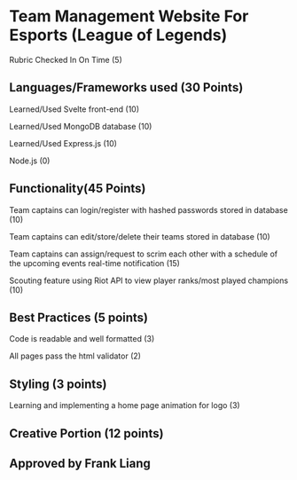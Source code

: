 # Team Management Website For Esports (League of Legends)


Rubric Checked In On Time (5)


## **Languages/Frameworks used (30 Points)**

Learned/Used Svelte front-end (10)

Learned/Used MongoDB database (10)

Learned/Used Express.js (10)

Node.js (0)


## **Functionality(45 Points)**

Team captains can login/register with hashed passwords stored in database (10)

Team captains can edit/store/delete their teams stored in database (10)

Team captains can assign/request to scrim each other with a schedule of the upcoming events real-time notification (15)

Scouting feature using Riot API to view player ranks/most played champions (10)

## **Best Practices (5 points)**

Code is readable and well formatted (3)

All pages pass the html validator (2)


## **Styling (3 points)**

Learning and implementing a home page animation for logo (3)

## Creative Portion (12 points)

## Approved by Frank Liang
